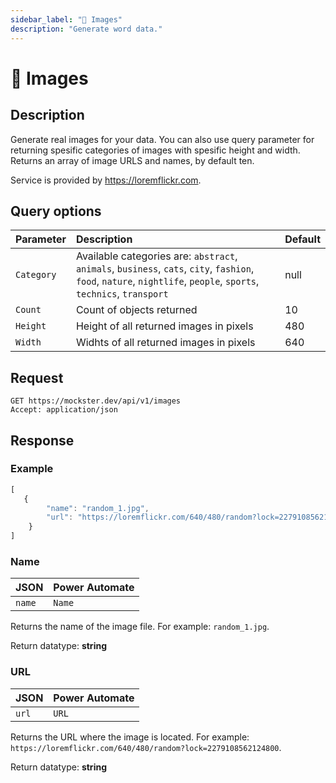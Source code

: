 ```yaml
---
sidebar_label: "🌆 Images"
description: "Generate word data."
---
```


# 🌆 Images

## Description

Generate real images for your data. You can also use query parameter for returning spesific categories of images with spesific height and width. Returns an array of image URLS and names, by default ten. 

Service is provided by https://loremflickr.com. 

## Query options

|Parameter|Description|Default|
|---------|:---------|---------|
|`Category`| Available categories are: `abstract`, `animals`, `business`, `cats`, `city`, `fashion`, `food`, `nature`, `nightlife`, `people`, `sports`, `technics`, `transport` | null |
|`Count`| Count of objects returned | 10 |
|`Height`| Height of all returned images in pixels | 480 |
|`Width`| Widhts of all returned images in pixels | 640 |

## Request

```http title="HTTP"
GET https://mockster.dev/api/v1/images
Accept: application/json  
```

## Response 

### Example 

```jsx title="JSON"
[
   {
        "name": "random_1.jpg",
        "url": "https://loremflickr.com/640/480/random?lock=2279108562124800"
    }
]
```

### Name

|JSON|Power Automate|
|:---------|:---------|
`name`|`Name`

Returns the name of the image file. For example: `random_1.jpg`.

Return datatype: **string**

### URL

|JSON|Power Automate|
|:---------|:---------|
`url`|`URL`

Returns the URL where the image is located. For example: `https://loremflickr.com/640/480/random?lock=2279108562124800`.

Return datatype: **string**